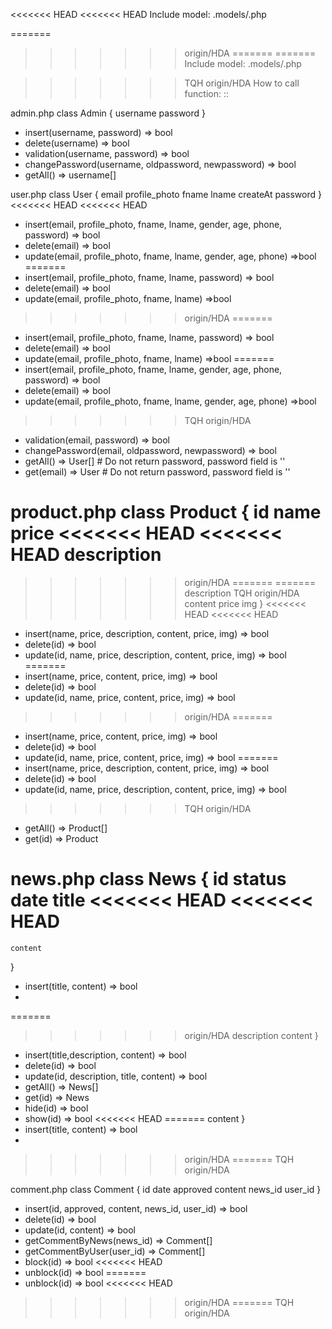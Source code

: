 <<<<<<< HEAD
<<<<<<< HEAD
Include model:
    .models/<model>.php

=======
>>>>>>> origin/HDA
=======
=======
Include model:
    .models/<model>.php

>>>>>>> TQH
>>>>>>> origin/HDA
How to call function:
    <classname>::<functionname>


admin.php
class Admin
{
    username
    password
}
- insert(username, password) => bool
- delete(username) => bool
- validation(username, password) => bool
- changePassword(username, oldpassword, newpassword) => bool
- getAll() => username[]


user.php
class User
{
    email
    profile_photo
    fname
    lname
    createAt
    password
}
<<<<<<< HEAD
<<<<<<< HEAD
- insert(email, profile_photo, fname, lname, gender, age, phone, password) => bool
- delete(email) => bool
- update(email, profile_photo, fname, lname, gender, age, phone) =>bool
=======
- insert(email, profile_photo, fname, lname, password) => bool
- delete(email) => bool
- update(email, profile_photo, fname, lname) =>bool
>>>>>>> origin/HDA
=======
- insert(email, profile_photo, fname, lname, password) => bool
- delete(email) => bool
- update(email, profile_photo, fname, lname) =>bool
=======
- insert(email, profile_photo, fname, lname, gender, age, phone, password) => bool
- delete(email) => bool
- update(email, profile_photo, fname, lname, gender, age, phone) =>bool
>>>>>>> TQH
>>>>>>> origin/HDA
- validation(email, password) => bool
- changePassword(email, oldpassword, newpassword) => bool
- getAll() => User[]        # Do not return password, password field is ''
- get(email) => User        # Do not return password, password field is ''


product.php
class Product
{
    id
    name
    price
<<<<<<< HEAD
<<<<<<< HEAD
    description
=======
>>>>>>> origin/HDA
=======
=======
    description
>>>>>>> TQH
>>>>>>> origin/HDA
    content
    price
    img
}
<<<<<<< HEAD
<<<<<<< HEAD
- insert(name, price, description, content, price, img) => bool
- delete(id) => bool
- update(id, name, price, description, content, price, img) => bool
=======
- insert(name, price, content, price, img) => bool
- delete(id) => bool
- update(id, name, price, content, price, img) => bool
>>>>>>> origin/HDA
=======
- insert(name, price, content, price, img) => bool
- delete(id) => bool
- update(id, name, price, content, price, img) => bool
=======
- insert(name, price, description, content, price, img) => bool
- delete(id) => bool
- update(id, name, price, description, content, price, img) => bool
>>>>>>> TQH
>>>>>>> origin/HDA
- getAll() => Product[]
- get(id) => Product


news.php
class News
{
    id
    status
    date
    title
<<<<<<< HEAD
<<<<<<< HEAD
=======
    content
}
- insert(title, content) => bool
- 
=======
>>>>>>> origin/HDA
    description
    content
}
- insert(title,description, content) => bool
- delete(id) => bool
- update(id, description, title, content) => bool
- getAll() => News[]
- get(id) => News
- hide(id) => bool
- show(id) => bool
<<<<<<< HEAD
=======
    content
}
- insert(title, content) => bool
- 
>>>>>>> origin/HDA
=======
>>>>>>> TQH
>>>>>>> origin/HDA


comment.php
class Comment
{
    id
    date
    approved
    content
    news_id
    user_id
}
- insert(id, approved, content, news_id, user_id) => bool
- delete(id) => bool
- update(id, content) => bool
- getCommentByNews(news_id) => Comment[]
- getCommentByUser(user_id) => Comment[]
- block(id) => bool
<<<<<<< HEAD
- unblock(id) => bool
=======
- unblock(id) => bool
<<<<<<< HEAD
>>>>>>> origin/HDA
=======
>>>>>>> TQH
>>>>>>> origin/HDA
